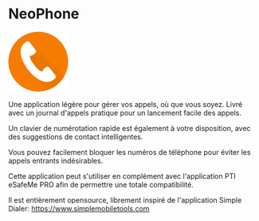 # NeoPhone
<img alt="Logo" src="fastlane/metadata/android/en-US/images/icon.png" width="120" />

Une application légère pour gérer vos appels, où que vous soyez. Livré avec un journal d'appels pratique pour un lancement facile des appels.

Un clavier de numérotation rapide est également à votre disposition, avec des suggestions de contact intelligentes.

Vous pouvez facilement bloquer les numéros de téléphone pour éviter les appels entrants indésirables.

Cette application peut s'utiliser en complément avec l'application PTI eSafeMe PRO afin de permettre une totale compatibilité.

Il est entièrement opensource, librement inspiré de l'application Simple Dialer: https://www.simplemobiletools.com
